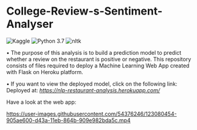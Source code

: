 # College-Review-s-Sentiment-Analyser
![Kaggle](https://img.shields.io/badge/Dataset-Kaggle-blue.svg) ![Python 3.7](https://img.shields.io/badge/Python-3.7-brightgreen.svg) ![nltk](https://img.shields.io/badge/Library-NLTK-orange.svg)


• The purpose of this analysis is to build a prediction model to predict whether a review on the restaurant is positive or negative. This repository consists of files required to deploy a Machine Learning Web App created with Flask on  Heroku platform.

• If you want to view the deployed model, click on the following link:<br />
Deployed at: _https://nlp-restaurant-analysis.herokuapp.com/_

Have a look at  the web app:

https://user-images.githubusercontent.com/54376246/123080454-905ae600-d43a-11eb-864b-909e982bda5c.mp4


